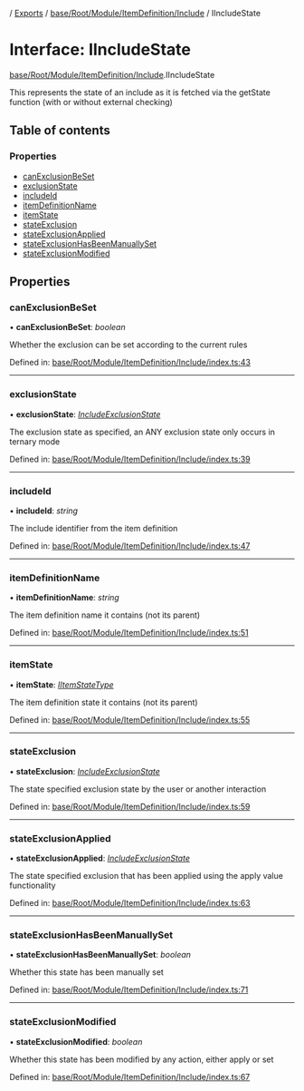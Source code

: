 [](../README.md) / [Exports](../modules.md) / [base/Root/Module/ItemDefinition/Include](../modules/base_root_module_itemdefinition_include.md) / IIncludeState

# Interface: IIncludeState

[base/Root/Module/ItemDefinition/Include](../modules/base_root_module_itemdefinition_include.md).IIncludeState

This represents the state of an include as it is fetched via
the getState function (with or without external checking)

## Table of contents

### Properties

- [canExclusionBeSet](base_root_module_itemdefinition_include.iincludestate.md#canexclusionbeset)
- [exclusionState](base_root_module_itemdefinition_include.iincludestate.md#exclusionstate)
- [includeId](base_root_module_itemdefinition_include.iincludestate.md#includeid)
- [itemDefinitionName](base_root_module_itemdefinition_include.iincludestate.md#itemdefinitionname)
- [itemState](base_root_module_itemdefinition_include.iincludestate.md#itemstate)
- [stateExclusion](base_root_module_itemdefinition_include.iincludestate.md#stateexclusion)
- [stateExclusionApplied](base_root_module_itemdefinition_include.iincludestate.md#stateexclusionapplied)
- [stateExclusionHasBeenManuallySet](base_root_module_itemdefinition_include.iincludestate.md#stateexclusionhasbeenmanuallyset)
- [stateExclusionModified](base_root_module_itemdefinition_include.iincludestate.md#stateexclusionmodified)

## Properties

### canExclusionBeSet

• **canExclusionBeSet**: *boolean*

Whether the exclusion can be set according to the current rules

Defined in: [base/Root/Module/ItemDefinition/Include/index.ts:43](https://github.com/onzag/itemize/blob/55e63f2c/base/Root/Module/ItemDefinition/Include/index.ts#L43)

___

### exclusionState

• **exclusionState**: [*IncludeExclusionState*](../enums/base_root_module_itemdefinition_include.includeexclusionstate.md)

The exclusion state as specified, an ANY exclusion state only occurs
in ternary mode

Defined in: [base/Root/Module/ItemDefinition/Include/index.ts:39](https://github.com/onzag/itemize/blob/55e63f2c/base/Root/Module/ItemDefinition/Include/index.ts#L39)

___

### includeId

• **includeId**: *string*

The include identifier from the item definition

Defined in: [base/Root/Module/ItemDefinition/Include/index.ts:47](https://github.com/onzag/itemize/blob/55e63f2c/base/Root/Module/ItemDefinition/Include/index.ts#L47)

___

### itemDefinitionName

• **itemDefinitionName**: *string*

The item definition name it contains (not its parent)

Defined in: [base/Root/Module/ItemDefinition/Include/index.ts:51](https://github.com/onzag/itemize/blob/55e63f2c/base/Root/Module/ItemDefinition/Include/index.ts#L51)

___

### itemState

• **itemState**: [*IItemStateType*](base_root_module_itemdefinition.iitemstatetype.md)

The item definition state it contains (not its parent)

Defined in: [base/Root/Module/ItemDefinition/Include/index.ts:55](https://github.com/onzag/itemize/blob/55e63f2c/base/Root/Module/ItemDefinition/Include/index.ts#L55)

___

### stateExclusion

• **stateExclusion**: [*IncludeExclusionState*](../enums/base_root_module_itemdefinition_include.includeexclusionstate.md)

The state specified exclusion state by the user or another interaction

Defined in: [base/Root/Module/ItemDefinition/Include/index.ts:59](https://github.com/onzag/itemize/blob/55e63f2c/base/Root/Module/ItemDefinition/Include/index.ts#L59)

___

### stateExclusionApplied

• **stateExclusionApplied**: [*IncludeExclusionState*](../enums/base_root_module_itemdefinition_include.includeexclusionstate.md)

The state specified exclusion that has been applied using the apply value functionality

Defined in: [base/Root/Module/ItemDefinition/Include/index.ts:63](https://github.com/onzag/itemize/blob/55e63f2c/base/Root/Module/ItemDefinition/Include/index.ts#L63)

___

### stateExclusionHasBeenManuallySet

• **stateExclusionHasBeenManuallySet**: *boolean*

Whether this state has been manually set

Defined in: [base/Root/Module/ItemDefinition/Include/index.ts:71](https://github.com/onzag/itemize/blob/55e63f2c/base/Root/Module/ItemDefinition/Include/index.ts#L71)

___

### stateExclusionModified

• **stateExclusionModified**: *boolean*

Whether this state has been modified by any action, either apply or set

Defined in: [base/Root/Module/ItemDefinition/Include/index.ts:67](https://github.com/onzag/itemize/blob/55e63f2c/base/Root/Module/ItemDefinition/Include/index.ts#L67)
